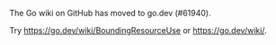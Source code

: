 The Go wiki on GitHub has moved to go.dev (#61940).

Try <https://go.dev/wiki/BoundingResourceUse> or <https://go.dev/wiki/>.

